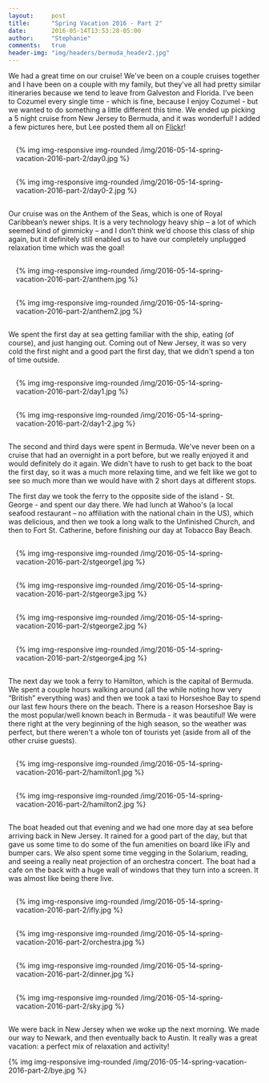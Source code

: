 ```yaml
---
layout:     post
title:      "Spring Vacation 2016 - Part 2"
date:       2016-05-14T13:53:28-05:00
author:     "Stephanie"
comments:   true
header-img: "img/headers/bermuda_header2.jpg"
---
```


We had a great time on our cruise! We've been on a couple cruises together and I have been on a couple with my family, but they've all had pretty similar itineraries because we tend to leave from Galveston and Florida. I've been to Cozumel every single time - which is fine, because I enjoy Cozumel - but we wanted to do something a little different this time. We ended up picking a 5 night cruise from New Jersey to Bermuda, and it was wonderful! I added a few pictures here, but Lee posted them all on [Flickr](https://www.flickr.com/photos/jlgoolsbee/albums/72157668067451812)!

<div class="row">
  <div class="col-sm-6" style="padding: 15px;">{% img img-responsive img-rounded /img/2016-05-14-spring-vacation-2016-part-2/day0.jpg %}</div>
  <div class="col-sm-6" style="padding: 15px;">{% img img-responsive img-rounded /img/2016-05-14-spring-vacation-2016-part-2/day0-2.jpg %}</div>
</div>

Our cruise was on the Anthem of the Seas, which is one of Royal Caribbean’s newer ships. It is a very technology heavy ship – a lot of which seemed kind of gimmicky – and I don’t think we’d choose this class of ship again, but it definitely still enabled us to have our completely unplugged relaxation time which was the goal!

<div class="row">
  <div class="col-sm-6" style="padding: 15px;">{% img img-responsive img-rounded /img/2016-05-14-spring-vacation-2016-part-2/anthem.jpg %}</div>
  <div class="col-sm-6" style="padding: 15px;">{% img img-responsive img-rounded /img/2016-05-14-spring-vacation-2016-part-2/anthem2.jpg %}</div>
</div>

We spent the first day at sea getting familiar with the ship, eating (of course), and just hanging out. Coming out of New Jersey, it was so very cold the first night and a good part the first day, that we didn't spend a ton of time outside. 

<div class="row">
  <div class="col-sm-6" style="padding: 15px;">{% img img-responsive img-rounded /img/2016-05-14-spring-vacation-2016-part-2/day1.jpg %}</div>
  <div class="col-sm-6" style="padding: 15px;">{% img img-responsive img-rounded /img/2016-05-14-spring-vacation-2016-part-2/day1-2.jpg %}</div>
</div>

The second and third days were spent in Bermuda. We've never been on a cruise that had an overnight in a port before, but we really enjoyed it and would definitely do it again. We didn't have to rush to get back to the boat the first day, so it was a much more relaxing time, and we felt like we got to see so much more than we would have with 2 short days at different stops.

The first day we took the ferry to the opposite side of the island - St. George - and spent our day there. We had lunch at Wahoo's (a local seafood restaurant – no affiliation with the national chain in the US), which was delicious, and then we took a long walk to the Unfinished Church, and then to Fort St. Catherine, before finishing our day at Tobacco Bay Beach.

<div class="row">
  <div class="col-sm-6" style="padding: 15px;">{% img img-responsive img-rounded /img/2016-05-14-spring-vacation-2016-part-2/stgeorge1.jpg %}</div>
  <div class="col-sm-6" style="padding: 15px;">{% img img-responsive img-rounded /img/2016-05-14-spring-vacation-2016-part-2/stgeorge3.jpg %}</div>
</div>

<div class="row">
  <div class="col-sm-6" style="padding: 15px;">{% img img-responsive img-rounded /img/2016-05-14-spring-vacation-2016-part-2/stgeorge2.jpg %}</div>
  <div class="col-sm-6" style="padding: 15px;">{% img img-responsive img-rounded /img/2016-05-14-spring-vacation-2016-part-2/stgeorge4.jpg %}</div>
</div>

The next day we took a ferry to Hamilton, which is the capital of Bermuda. We spent a couple hours walking around (all the while noting how very “British” everything was) and then we took a taxi to Horseshoe Bay to spend our last few hours there on the beach. There is a reason Horseshoe Bay is the most popular/well known beach in Bermuda - it was beautiful! We were there right at the very beginning of the high season, so the weather was perfect, but there weren't a whole ton of tourists yet (aside from all of the other cruise guests). 

<div class="row">
  <div class="col-sm-6" style="padding: 15px;">{% img img-responsive img-rounded /img/2016-05-14-spring-vacation-2016-part-2/hamilton1.jpg %}</div>
  <div class="col-sm-6" style="padding: 15px;">{% img img-responsive img-rounded /img/2016-05-14-spring-vacation-2016-part-2/hamilton2.jpg %}</div>
</div>

The boat headed out that evening and we had one more day at sea before arriving back in New Jersey. It rained for a good part of the day, but that gave us some time to do some of the fun amenities on board like iFly and bumper cars. We also spent some time vegging in the Solarium, reading, and seeing a really neat projection of an orchestra concert. The boat had a cafe on the back with a huge wall of windows that they turn into a screen. It was almost like being there live.

<div class="row">
  <div class="col-sm-6" style="padding: 15px;">{% img img-responsive img-rounded /img/2016-05-14-spring-vacation-2016-part-2/ifly.jpg %}</div>
  <div class="col-sm-6" style="padding: 15px;">{% img img-responsive img-rounded /img/2016-05-14-spring-vacation-2016-part-2/orchestra.jpg %}</div>
</div>

<div class="row">
  <div class="col-sm-6" style="padding: 15px;">{% img img-responsive img-rounded /img/2016-05-14-spring-vacation-2016-part-2/dinner.jpg %}</div>
  <div class="col-sm-6" style="padding: 15px;">{% img img-responsive img-rounded /img/2016-05-14-spring-vacation-2016-part-2/sky.jpg %}</div>
</div>



We were back in New Jersey when we woke up the next morning. We made our way to Newark, and then eventually back to Austin. It really was a great vacation: a perfect mix of relaxation and activity!

{% img img-responsive img-rounded /img/2016-05-14-spring-vacation-2016-part-2/bye.jpg %}
